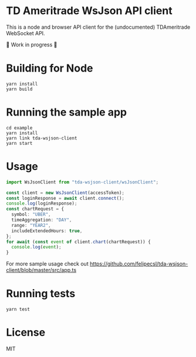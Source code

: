 # TD Ameritrade WsJson API client

This is a node and browser API client for the (undocumented) TDAmeritrade WebSocket API.

🚧 Work in progress 🚧

# Building for Node

```
yarn install
yarn build
```

# Running the sample app

```
cd example
yarn install
yarn link tda-wsjson-client
yarn start
```

# Usage

```typescript
import WsJsonClient from "tda-wsjson-client/wsJsonClient";

const client = new WsJsonClient(accessToken);
const loginResponse = await client.connect();
console.log(loginResponse);
const chartRequest = {
  symbol: "UBER",
  timeAggregation: "DAY",
  range: "YEAR2",
  includeExtendedHours: true,
};
for await (const event of client.chart(chartRequest)) {
  console.log(event);
}
```

For more sample usage check out https://github.com/felipecsl/tda-wsjson-client/blob/master/src/app.ts

# Running tests

`yarn test`

# License

MIT
